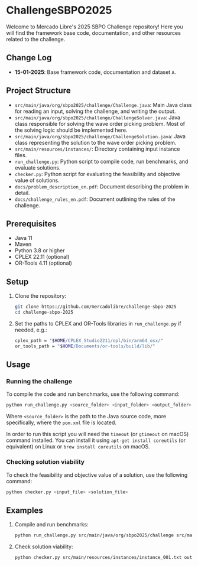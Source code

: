 # ChallengeSBPO2025

Welcome to Mercado Libre's 2025 SBPO Challenge repository! Here you will find the framework base code, documentation, and other resources related to the challenge.

## Change Log

- **15-01-2025**: Base framework code, documentation and dataset `A`.

## Project Structure

- `src/main/java/org/sbpo2025/challenge/Challenge.java`: Main Java class for reading an input, solving the challenge, and writing the output.
- `src/main/java/org/sbpo2025/challenge/ChallengeSolver.java`: Java class responsible for solving the wave order picking problem. Most of the solving logic should be implemented here.
- `src/main/java/org/sbpo2025/challenge/ChallengeSolution.java`: Java class representing the solution to the wave order picking problem.
- `src/main/resources/instances/`: Directory containing input instance files.
- `run_challenge.py`: Python script to compile code, run benchmarks, and evaluate solutions.
- `checker.py`: Python script for evaluating the feasibility and objective value of solutions.
- `docs/problem_description_en.pdf`: Document describing the problem in detail.
- `docs/challenge_rules_en.pdf`: Document outlining the rules of the challenge.

## Prerequisites

- Java 11
- Maven
- Python 3.8 or higher
- CPLEX 22.11 (optional)
- OR-Tools 4.11 (optional)

## Setup

1. Clone the repository:
    ```sh
    git clone https://github.com/mercadolibre/challenge-sbpo-2025
    cd challenge-sbpo-2025
    ```
2. Set the paths to CPLEX and OR-Tools libraries in `run_challenge.py` if needed, e.g.:
    ```sh
    cplex_path = "$HOME/CPLEX_Studio2211/opl/bin/arm64_osx/"
    or_tools_path = "$HOME/Documents/or-tools/build/lib/"
    ```

## Usage

### Running the challenge

To compile the code and run benchmarks, use the following command:
```sh
python run_challenge.py <source_folder> <input_folder> <output_folder>
```
Where `<source_folder>` is the path to the Java source code, more specifically, where the `pom.xml` file is located.

In order to run this script you will need the `timeout` (or `gtimeout` on macOS) command installed. You can install it using `apt-get install coreutils` (or equivalent) on Linux or `brew install coreutils` on macOS.

### Checking solution viability

To check the feasibility and objective value of a solution, use the following command:
```sh
python checker.py <input_file> <solution_file>
```

## Examples

1. Compile and run benchmarks:
    ```sh
    python run_challenge.py src/main/java/org/sbpo2025/challenge src/main/resources/instances output
    ```
   
2. Check solution viability:
    ```sh
    python checker.py src/main/resources/instances/instance_001.txt output/instance_001.txt
    ```

